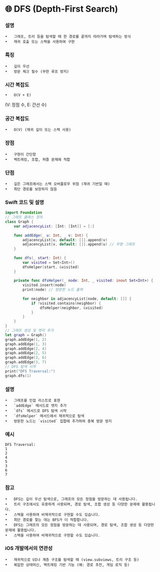 # 🌐 DFS (Depth-First Search)

### 설명
	•	그래프, 트리 등을 탐색할 때 한 경로를 끝까지 따라가며 탐색하는 방식
	•	재귀 호출 또는 스택을 사용하여 구현

### 특징
	•	깊이 우선
	•	방문 체크 필수 (무한 루프 방지)

### 시간 복잡도
	•	O(V + E)
(V: 정점 수, E: 간선 수)

### 공간 복잡도
	•	O(V) (재귀 깊이 또는 스택 사용)

### 장점
	•	구현이 간단함
	•	백트래킹, 조합, 퍼즐 문제에 적합

### 단점
	•	깊은 그래프에서는 스택 오버플로우 위험 (재귀 기반일 때)
	•	최단 경로를 보장하지 않음

### Swift 코드 및 설명
```swift
import Foundation
// 그래프 클래스 정의
class Graph {
    var adjacencyList: [Int: [Int]] = [:]
    
    func addEdge(_ u: Int, _ v: Int) {
        adjacencyList[u, default: []].append(v)
        adjacencyList[v, default: []].append(u) // 무향 그래프
    }
    
    func dfs(_ start: Int) {
        var visited = Set<Int>()
        dfsHelper(start, &visited)
    }
    
    private func dfsHelper(_ node: Int, _ visited: inout Set<Int>) {
        visited.insert(node)
        print(node) // 방문한 노드 출력
        
        for neighbor in adjacencyList[node, default: []] {
            if !visited.contains(neighbor) {
                dfsHelper(neighbor, &visited)
            }
        }
    }
}
// 그래프 생성 및 엣지 추가
let graph = Graph()
graph.addEdge(1, 2)
graph.addEdge(1, 3)
graph.addEdge(2, 4)
graph.addEdge(2, 5)
graph.addEdge(3, 6)
graph.addEdge(3, 7)
// DFS 탐색 시작
print("DFS Traversal:")
graph.dfs(1)
```
### 설명
    •	그래프를 인접 리스트로 표현
    •	`addEdge` 메서드로 엣지 추가
    •	`dfs` 메서드로 DFS 탐색 시작
    •	`dfsHelper` 메서드에서 재귀적으로 탐색
    •	방문한 노드는 `visited` 집합에 추가하여 중복 방문 방지  

### 예시
```plaintext
DFS Traversal:
1
2
4
5
3
6
7
```

### 참고
    •	DFS는 깊이 우선 탐색으로, 그래프의 모든 정점을 방문하는 데 사용됩니다.
    •	트리 구조에서도 유용하게 사용되며, 경로 탐색, 조합 생성 등 다양한 문제에 활용됩니다.
    •	스택을 사용하여 비재귀적으로 구현할 수도 있습니다.
    •	최단 경로를 찾는 데는 BFS가 더 적합합니다.
    •	DFS는 그래프의 모든 정점을 방문하는 데 사용되며, 경로 탐색, 조합 생성 등 다양한 문제에 활용됩니다.
    •	스택을 사용하여 비재귀적으로 구현할 수도 있습니다.

### iOS 개발에서의 연관성
	•	재귀적으로 UI나 계층 구조를 탐색할 때 (view.subviews, 트리 구조 등)
	•	복잡한 상태머신, 백트래킹 기반 기능 (예: 경로 추천, 게임 로직 등)